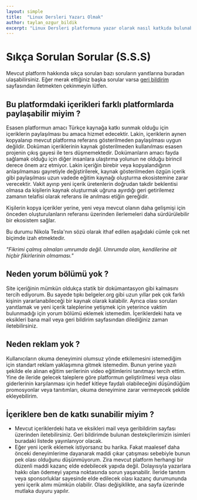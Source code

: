 ```yaml
---
layout: simple
title:  "Linux Dersleri Yazarı Olmak"
author: taylan_ozgur_bildik
excerpt: "Linux Dersleri platformuna yazar olarak nasıl katkıda bulunabileceğinizi ele alıyoruz."
---
```


# Sıkça Sorulan Sorular (S.S.S)
Mevcut platform hakkında sıkça sorulan bazı soruların yanıtlarına buradan ulaşabilirsiniz. Eğer merak ettiğiniz başka sorular varsa <a href="{{ site.url }}/bildirim.html">geri bildirim</a> sayfasından iletmekten çekinmeyin lütfen.

## Bu platformdaki içerikleri farklı platformlarda paylaşabilir miyim ?
Esasen platformun amacı Türkçe kaynağa katkı sunmak olduğu için içeriklerin paylaşılması bu amaca hizmet edecektir. Lakin, içeriklerin aynen kopyalanıp mevcut platforma referans gösterilmeden paylaşılması uygun değildir. 
Doküman içeriklerinin kaynak gösterilmeden kullanılması esasen projenin çıkış gayesi ile ters düşmemektedir. Dokümanların amacı fayda sağlamak olduğu için diğer insanlara ulaştırma yolunun ne olduğu birincil derece önem arz etmiyor. Lakin içeriğin birebir veya kopyalandığının anlaşılmaması gayretiyle değiştirilerek, kaynak gösterilmeden özgün içerik gibi paylaşılması uzun vadede eğitim kaynağı oluşturma ekosistemine zarar verecektir. Vakit ayırıp yeni içerik üretenlerin doğrudan takdir beklentisi olmasa da kişilerin kaynak oluşturmak uğruna ayırdığı geri getirilemez zamanın telafisi olarak referans ile anılması etiğin gereğidir.

Kişilerin kopya içerikler yerine, yeni veya mevcut olanın daha gelişmişi için önceden oluşturulanların referansı üzerinden ilerlemeleri daha sürdürülebilir bir ekosistem sağlar. 

Bu durumu Nikola Tesla'nın sözü olarak ithaf edilen aşağıdaki cümle çok net biçimde izah etmektedir.

*"Fikrimi çalmış olmaları umrumda değil. Umrumda olan, kendilerine ait hiçbir fikirlerinin olmaması."*


## Neden yorum bölümü yok ?
Site içeriğinin mümkün oldukça statik bir dokümantasyon gibi kalmasını tercih ediyorum. Bu sayede tıpkı belgeler.org gibi uzun yıllar pek çok farklı kişinin yararlanabileceği bir kaynak olarak kalabilir. Ayrıca olası soruları yanıtlamak ve yeni içerik taleplerine yetişmek için yeterince vaktim bulunmadığı için yorum bölümü eklemek istemedim. İçeriklerdeki hata ve eksikleri bana mail veya geri bildirim sayfasından dilediğiniz zaman iletebilirsiniz.

## Neden reklam yok ?
Kullanıcıların okuma deneyimini olumsuz yönde etkilemesini istemediğim için standart reklam yaklaşımına gitmek istemedim. Bunun yerine yazılı şekilde ele alınan eğitim serilerinin video eğitimlerini tanıtmayı tercih ettim. Yine de ileride gelecek taleplere göre platformun geliştirilmesi veya olası giderlerinin karşılanması için hedef kitleye faydalı olabileceğini düşündüğüm promosyonlar veya tanıtımları, okuma deneyimine zarar vermeyecek şekilde ekleyebilirim.

## İçeriklere ben de katkı sunabilir miyim ?

- Mevcut içeriklerdeki hata ve eksikleri mail veya geribildirim sayfası üzerinden iletebilirsiniz. Geri bildirimde bulunan destekçilerimizin isimleri buradaki listede yayınlanıyor olacak. 
- Eğer yeni içerik eklemek istiyorsanız bu harika. Fakat maalesef daha önceki deneyimlerime dayanarak maddi çıkar çatışması sebebiyle bunun pek olası olduğunu düşünmüyorum. Zira mevcut platform herhangi bir düzenli maddi kazanç elde edebilecek yapıda değil. Dolayısıyla yazarlara hakkı olan ödemeyi yapma noktasında sorun yaşanabilir. İleride tanıtım veya sponsorluklar sayesinde elde edilecek olası kazanç durumununda yeni içerik alımı mümkün olabilir. Olası değişiklikte, ana sayfa üzerinde mutlaka duyuru yapılır.